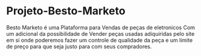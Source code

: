 # Projeto-Besto-Marketo

Besto Marketo é uma Plataforma para Vendas de peças de eletronicos
Com um adicional da possibilidade de Vender peças usadas adiquiridas pelo site em si
onde poderemos fazer um controle de qualidade da peça e um limite de preço para que seja justo para com seus compradores.

